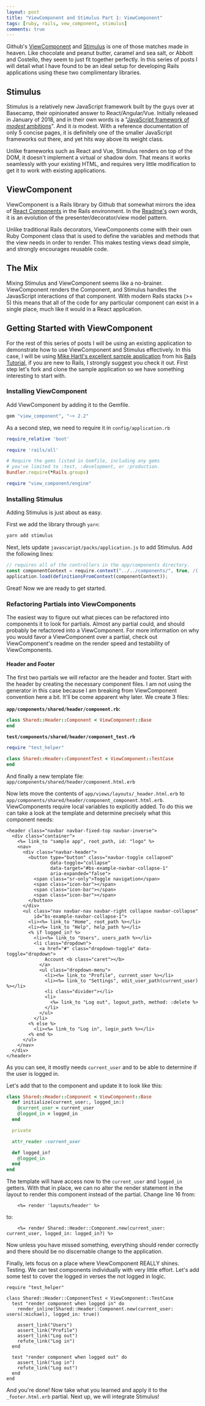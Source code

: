 ```yaml
---
layout: post
title: "ViewComponent and Stimulus Part 1: ViewComponent"
tags: [ruby, rails, vew_component, stimulus]
comments: true
---
```



Github's [ViewComponent](https://github.com/github/view_component) and [Stimulus](https://stimulusjs.org/) is one 
of those matches made in heaven. Like chocolate and peanut butter, caramel and sea salt, or Abbott and Costello, they 
seem to just fit together perfectly. In this series of posts I will detail what I have found to be an ideal setup for
developing Rails applications using these two complimentary libraries.

## Stimulus

Stimulus is a relatively new JavaScript framework built by the guys over at Basecamp, their opinionated answer to 
React/Angular/Vue. Initially released in January of 2018, and in their own words is a 
"[JavaScript framework of _modest_ ambitions](https://stimulusjs.org/handbook/introduction)". And it _is_ modest. With a
reference documentation of only 5 concise pages, it is definitely one of the smaller JavaScript frameworks out there,
and yet hits way above its weight class.

Unlike frameworks such as React and Vue, Stimulus renders on top of the DOM, it doesn't implement a virtual or shadow 
dom. That means it works seamlessly with your existing HTML, and requires very little modification to get it to work
with existing applications.

## ViewComponent

ViewComponent is a Rails library by Github that somewhat mirrors the idea of 
[React Components](https://reactjs.org/docs/react-component.html) in the Rails environment. In the
 [Readme's](https://github.com/github/view_component/blob/master/README.md) own words, it is an evolution of the 
 presenter/decorator/view model pattern.
 
 Unlike traditional Rails decorators, ViewComponents come with their own Ruby Component class that is used to define
 the variables and methods that the view needs in order to render. This makes testing views dead simple, and strongly
 encourages reusable code.
 
## The Mix

Mixing Stimulus and ViewComponent seems like a no-brainer. ViewComponent renders the Component, and Stimulus handles the
JavasScript interactions of that component. With modern Rails stacks (>= 5) this means that all of the code for any
particular component can exist in a single place, much like it would in a React application.

## Getting Started with ViewComponent

For the rest of this series of posts I will be using an existing application to demonstrate how to use ViewComponent
and Stimulus effectively. In this case, I will be using 
[Mike Hartl's excellent sample application](https://github.com/fugufish/sample_app_6th_ed) from his 
[Rails Tutorial](https://www.railstutorial.org/), if you are new to Rails, I strongly suggest you check it out. First
step let's fork and clone the sample application so we have something interesting to start with.

### Installing ViewComponent

Add ViewComponent by adding it to the Gemfile.

```ruby
gem "view_component", "~> 2.2"
```

As a second step, we need to require it in `config/application.rb`

```ruby
require_relative 'boot'

require 'rails/all'

# Require the gems listed in Gemfile, including any gems
# you've limited to :test, :development, or :production.
Bundler.require(*Rails.groups)

require "view_component/engine"
```

### Installing Stimulus

Adding Stimulus is just about as easy. 

First we add the library through `yarn`:

```bash
yarn add stimulus
```

Next, lets update `javascaript/packs/application.js` to add Stimulus. Add the following lines:

```javascript
// requires all of the controllers in the app/components directory.
const componentContext = require.context("../../components/", true, /(.*)\/.+\.js$/);
application.load(definitionsFromContext(componentContext));
```

Great! Now we are ready to get started.

### Refactoring Partials into ViewComponents

The easiest way to figure out what pieces can be refactored into components it to look for partials. Almost any partial
could, and should probably be refactored into a ViewComponent. For more information on why you would favor a 
ViewComponent over a partial, check out ViewComponent's readme on the render speed and testability of ViewComponents.

#### Header and Footer

The first two partials we will refactor are the header and footer. Start with the header by creating the necessary 
component files. I am not using the generator in this case because I am breaking from ViewComponent convention
here  a bit. It'll be come apparent why later. We create 3 files:

**`app/components/shared/header/component.rb`:**

```ruby
class Shared::Header::Component < ViewComponent::Base
end
```

**`test/components/shared/header/component_test.rb`**
```ruby
require "test_helper"

class Shared::Header::ComponentTest < ViewComponent::TestCase
end

```

And finally a new template file: `app/components/shared/header/component.html.erb`

Now lets move the contents of `app/views/layouts/_header.html.erb` to
`app/components/shared/header/component_component.html.erb`. ViewComponents require local variables to explicitly added.
To do this we can take a look at the template and determine precisely what this component needs:

```erbruby
<header class="navbar navbar-fixed-top navbar-inverse">
  <div class="container">
    <%= link_to "sample app", root_path, id: "logo" %>
    <nav>
      <div class="navbar-header">
        <button type="button" class="navbar-toggle collapsed"
                data-toggle="collapse"
                data-target="#bs-example-navbar-collapse-1"
                aria-expanded="false">
          <span class="sr-only">Toggle navigation</span>
          <span class="icon-bar"></span>
          <span class="icon-bar"></span>
          <span class="icon-bar"></span>
        </button>
      </div>
      <ul class="nav navbar-nav navbar-right collapse navbar-collapse"
          id="bs-example-navbar-collapse-1">
        <li><%= link_to "Home", root_path %></li>
        <li><%= link_to "Help", help_path %></li>
        <% if logged_in? %>
          <li><%= link_to "Users", users_path %></li>
          <li class="dropdown">
            <a href="#" class="dropdown-toggle" data-toggle="dropdown">
              Account <b class="caret"></b>
            </a>
            <ul class="dropdown-menu">
              <li><%= link_to "Profile", current_user %></li>
              <li><%= link_to "Settings", edit_user_path(current_user) %></li>
              <li class="divider"></li>
              <li>
                <%= link_to "Log out", logout_path, method: :delete %>
              </li>
            </ul>
          </li>
        <% else %>
          <li><%= link_to "Log in", login_path %></li>
        <% end %>
      </ul>
    </nav>
  </div>
</header>
```

As you can see, it mostly needs `current_user` and to be able to determine if the user is logged in.

Let's add that to the component and update it to look like this:

```ruby
class Shared::Header::Component < ViewComponent::Base
  def initialize(current_user:, logged_in:)
    @current_user = current_user
    @logged_in = logged_in
  end

  private

  attr_reader :current_user

  def logged_in?
    @logged_in
  end
end
```

The template will have access now to the `current_user` and `logged_in` getters. With that in place, we can no alter the
render statement in the layout to render this component instead of the partial. Change line 16 from:

```erbruby
    <%= render 'layouts/header' %>
```

to:

```erbruby
    <%= render Shared::Header::Component.new(current_user: current_user, logged_in: logged_in?) %>
```

Now unless you have missed something, everything should render correctly and there should be no discernable change to
the application.

Finally, lets focus on a place where ViewComponent REALLY shines. Testing. We can test components individually with
very little effort. Let's add some test to cover the logged in verses the not logged in logic.

```erbruby
require "test_helper"

class Shared::Header::ComponentTest < ViewComponent::TestCase
  test "render component when logged in" do
    render_inline(Shared::Header::Component.new(current_user: users(:michael), logged_in: true))

    assert_link("Users")
    assert_link("Profile")
    assert_link("Log out")
    refute_link("Log in")
  end

  test "render component when logged out" do
    assert_link("Log in")
    refute_link("Log out")
  end
end
```

And you're done! Now take what you learned and apply it to the `_footer.html.erb` partial. Next up, we will integrate
Stimulus!